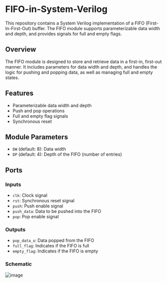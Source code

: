 # FIFO-in-System-Verilog
This repository contains a System Verilog implementation of a FIFO (First-In-First-Out) buffer. The FIFO module supports parameterizable data width and depth, and provides signals for full and empty flags.

## Overview

The FIFO module is designed to store and retrieve data in a first-in, first-out manner. It includes parameters for data width and depth, and handles the logic for pushing and popping data, as well as managing full and empty states.

## Features

- Parameterizable data width and depth
- Push and pop operations
- Full and empty flag signals
- Synchronous reset

## Module Parameters

- `DW` (default: 8): Data width
- `DP` (default: 4): Depth of the FIFO (number of entries)

## Ports

### Inputs

- `clk`: Clock signal
- `rst`: Synchronous reset signal
- `push`: Push enable signal
- `push_data`: Data to be pushed into the FIFO
- `pop`: Pop enable signal

### Outputs

- `pop_data_o`: Data popped from the FIFO
- `full_flag`: Indicates if the FIFO is full
- `empty_flag`: Indicates if the FIFO is empty

### Schematic
![image](https://github.com/user-attachments/assets/8f321da3-d5a0-4fc7-8423-4a9ef3219c6e)

